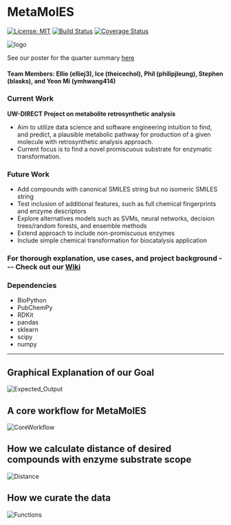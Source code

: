 # MetaMolES
[![License: MIT](https://img.shields.io/badge/license-MIT-green.svg)](https://opensource.org/licenses/MIT)
[![Build Status](https://travis-ci.com/metamoles/metamoles.svg?branch=master)](https://travis-ci.com/metamoles/metamoles.svg?branch=master)
[![Coverage Status](https://coveralls.io/repos/github/emissible/metamoles/badge.svg?branch=master)](https://coveralls.io/github/emissible/metamoles?branch=master)

![logo](https://github.com/theicechol/metamoles/blob/master/figures/metamoles_logo.png)

See our poster for the quarter summary [here](https://github.com/theicechol/metamoles/blob/master/docs/MetaMolES-Poster.pdf)

#### Team Members: Ellie (elliej3), Ice (theicechol), Phil (philipjleung), Stephen (blasks), and Yeon Mi (ymhwang414)

### Current Work

**UW-DIRECT Project on metabolite retrosynthetic analysis**
- Aim to utilize data science and software engineering intuition to find, and predict, a plausible metabolic pathway for production of a given molecule with retrosynthetic analysis approach. 
- Current focus is to find a novel promiscuous substrate for enzymatic transformation.

### Future Work
-	Add compounds with canonical SMILES string but no isomeric SMILES string
- Test inclusion of additional features, such as full chemical fingerprints and enzyme descriptors
-	Explore alternatives models such as SVMs, neural networks, decision trees/random forests, and ensemble methods
- Extend approach to include non-promiscuous enzymes
- Include simple chemical transformation for biocatalysis application

### For thorough explanation, use cases, and project background --- Check out our [Wiki](https://github.com/theicechol/metamoles/wiki)

### Dependencies
- BioPython
- PubChemPy
- RDKit
- pandas
- sklearn
- scipy
- numpy
__________

## Graphical Explanation of our Goal
![Expected_Output](https://github.com/theicechol/metamoles/blob/master/figures/Expected_RetroSynthesis_Output.png)

## A core workflow for MetaMolES
![CoreWorkflow](https://github.com/theicechol/metamoles/blob/master/figures/CoreWorkflow.png)

## How we calculate distance of desired compounds with enzyme substrate scope
![Distance](https://github.com/theicechol/metamoles/blob/master/figures/project_outline2.png)

## How we curate the data
![Functions](https://github.com/theicechol/metamoles/blob/master/figures/DataCuration_Query_Workflow.png)
